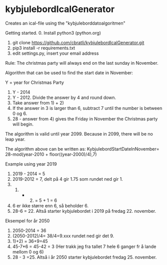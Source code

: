 # kybjulebordIcalGenerator
Creates an ical-file using the "kybjuleborddatoalgoritmen"

Getting started.
0. Install python3 (python.org)
1. git clone https://github.com/cbratli/kybjulebordIcalGenerator.git 
2. pip3 install -r requirements.txt
3. edit settings.py, insert your email address


Rule: The christmas party will always end on the last sunday in November.

Algorithm that can be used to find the start date in November:

Y = year for Christmas Party

1) Y - 2014
2) Y - 2012. Divide the answer by 4 and round down.
3) Take  answer from 1) + 2)
4) If the answer in 3 is larger than 6, subtract 7 until the number is between 0 og 6.
5) 28 - answer from 4) gives the Friday in November the Christmas party will begin.

The algorithm is valid until year 2099. Because in 2099, there will be no leap year.

The algorithm above can be written as:
KybjulebordStartDateInNovember= 28-mod(year-2010 + floor((year-2000)/4),7)

Example using year 2019
1) 2019 - 2014 = 5
2) 2019-2012 = 7, delt på 4 gir 1.75 som rundet ned gir 1.
3) 1) + 2) = 5 + 1 = 6
4) 6 er ikke større enn 6, så beholder 6.
5) 28-6 = 22. Altså starter kybjulebordet i 2019 på fredag 22. november.

Eksempel for år 2050
1) 2050-2014 = 36
2) (2050-2012)/4= 38/4=9.xxx rundet ned gir det 9.
3) 1)+2) = 36+9=45
4) 45-7*6 = 45-42 = 3 (Her trakk jeg fra tallet 7 hele 6 ganger fr å lande mellom 0 og 6)
5) 28 - 3 =25. Altså i år 2050 starter kybjulebordet fredag 25. november.


